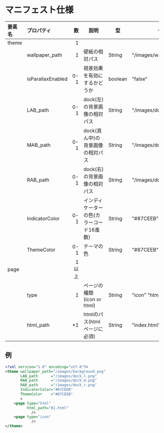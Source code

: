 マニフェスト仕様
=========
|要素名|プロパティ       |数   |説明                                    |型     |例　　                |親要素
|:-----|:----------------|----:|----------------------------------------|-------|----------------------|:-----
|theme |                 |    1|    
|      |wallpaper_path   |    1|壁紙の相対パス                          |String |"/images/wallpaper.png"|
|      |isParallaxEnabled|  0-1|視差効果を有効にするかどうか            |boolean|"false"               |
|      |LAB_path         |  0-1|dock(左)の背景画像の相対パス            |String |"/images/dock_l.png"   |
|      |MAB_path         |  0-1|dock(真ん中)の背景画像の相対パス        |String |"/images/dock_m.png"   |
|      |RAB_path         |  0-1|dock(右)の背景画像の相対パス            |String |"/images/dock_r.png"   |
|      |IndicatorColor   |  0-1|インディケーターの色(カラーコード16進数)|String |"#87CEEB"             |
|      |ThemeColor       |  0-1|テーマの色                              |String |"#87CEEB"             |
|page  |                 |1以上|                                        |       |                      |theme
|      |type             |    1|ページの種類(icon or html)              |String |"icon" "html"         |
|      |html_path        |   *1|htmlのパス(htmlページに必須)            |String |"index.html"          |

例
--------

```xml:Manifest.xml
<?xml version="1.0" encoding="utf-8"?>
<theme wallpaper_path="/images/background.png"
       LAB_path      ="/images/dock_l.png"
       MAB_path      ="/images/dock_m.png"
       RAB_path      ="/images/dock_r.png"
       IndicatorColor="#87CEEB"
       ThemeColor    ="#87CEEB"
       >
    <page type="html"
          html_path="01.html"
            />
    <page type="icon"
            />
</theme>
```

